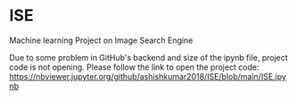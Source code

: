# ISE
Machine learning Project on Image Search Engine

Due to some problem in GitHub's backend and size of the ipynb file, project code is not opening.
Please follow the link to open the project code: https://nbviewer.jupyter.org/github/ashishkumar2018/ISE/blob/main/ISE.ipynb
